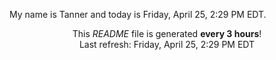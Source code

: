 My name is Tanner and today is Friday, April 25, 2:29 PM EDT.

<p align="center">This <i>README</i> file is generated <b>every 3 hours</b>!</br>Last refresh: Friday, April 25, 2:29 PM EDT<br /></p>
